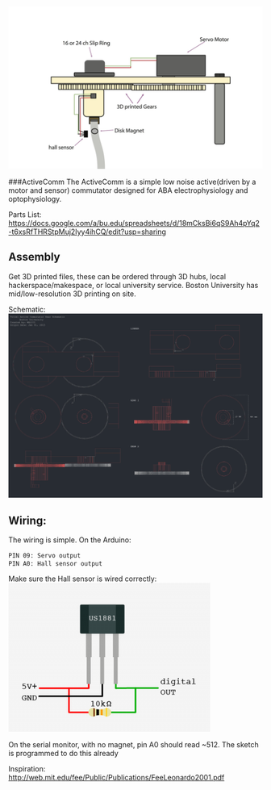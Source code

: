 
![ScreenShot](ActiveComm.jpg)


###ActiveComm
The ActiveComm is a simple low noise active(driven by a motor and sensor) commutator designed for ABA electrophysiology and optophysiology.

Parts List:
https://docs.google.com/a/bu.edu/spreadsheets/d/18mCksBi6qS9Ah4pYq2-t6xsRfTHRStpMuj2Iyy4ihCQ/edit?usp=sharing




## Assembly

 Get 3D printed files, these can be ordered through 3D hubs, local hackerspace/makespace, or local university service.
 Boston University has mid/low-resolution 3D printing  on site.


Schematic:
![ScreenShot](schematic.png)




## Wiring:
The wiring is simple. On the Arduino:

    PIN 09: Servo output
    PIN A0: Hall sensor output


Make sure the Hall sensor is wired correctly:
![ScreenShot](hall_sensor.png)

On the serial monitor, with no magnet, pin A0 should read ~512. The sketch is programmed to do this already

Inspiration:
http://web.mit.edu/fee/Public/Publications/FeeLeonardo2001.pdf
